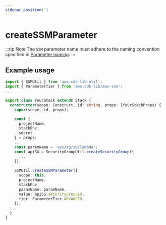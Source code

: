```yaml
---
sidebar_position: 1
---
```


# createSSMParameter
:::tip Note
The `SSM` parameter name must adhere to the naming convention specified in [Parameter naming](/docs/intro#parameter-naming).
:::

## Example usage
```typescript title="YourStack.ts"
import { SSMUtil } from 'aws-cdk-lib-util';
import { ParameterTier } from 'aws-cdk-lib/aws-ssm';
...

export class YourStack extends Stack {
  constructor(scope: Construct, id: string, props: IYourStackProps) {
    super(scope, id, props);

    const {
      projectName,
      stackEnv,
      secret
    } = props;
    ...
    const paramName = 'vpc/sg/id/lambda';
    const apiSG = SecurityGroupUtil.createSecurityGroup({
      ...
    });
    
    SSMUtil.createSSMParameter({
      scope: this,
      projectName,
      stackEnv,
      paramName: paramName,
      value: apiSG.securityGroupId,
      tier: ParameterTier.ADVANCED,
    });
  ...
  }
}
```
